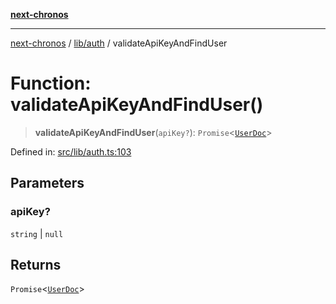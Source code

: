 [**next-chronos**](../../../README.md)

***

[next-chronos](../../../README.md) / [lib/auth](../README.md) / validateApiKeyAndFindUser

# Function: validateApiKeyAndFindUser()

> **validateApiKeyAndFindUser**(`apiKey?`): `Promise`\<[`UserDoc`](../../mongoose/models/user/type-aliases/UserDoc.md)\>

Defined in: [src/lib/auth.ts:103](https://github.com/Bababum95/next-chronos/blob/41860730c8dd12c16699269e1eee86402c8d1a9f/src/lib/auth.ts#L103)

## Parameters

### apiKey?

`string` | `null`

## Returns

`Promise`\<[`UserDoc`](../../mongoose/models/user/type-aliases/UserDoc.md)\>
